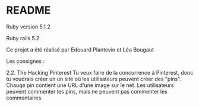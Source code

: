 # README


Ruby version 5.1.2

Ruby rails 5.2

Ce projet a été réalisé par Edouard Plantevin et Léa Bougaut

Les consignes :

2.2. The Hacking Pinterest
Tu veux faire de la concurrence à Pinterest, donc tu voudrais créer un un site où les utilisateurs peuvent créer des "pins". Chauqe pin contient une URL d'une image sur le net. Les utilisateurs peuvent commenter les pins, mais ne peuvent pas commenter les commentaires.
